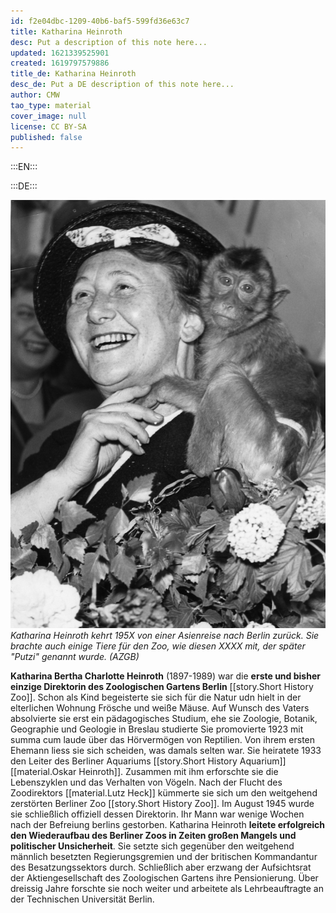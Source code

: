 ```yaml
---
id: f2e04dbc-1209-40b6-baf5-599fd36e63c7
title: Katharina Heinroth
desc: Put a description of this note here...
updated: 1621339525901
created: 1619797579886
title_de: Katharina Heinroth
desc_de: Put a DE description of this note here...
author: CMW
tao_type: material
cover_image: null
license: CC BY-SA
published: false
---
```


:::EN:::


:::DE:::


![Katharina Heinroth mit einem jungen Affen auf ihrer Schulter](images/cmw/Heinroth_Putzi_1955.jpg)
*Katharina Heinroth kehrt 195X von einer Asienreise nach Berlin zurück. Sie brachte auch einige Tiere für den Zoo, wie diesen XXXX mit, der später "Putzi" genannt wurde. (AZGB)*

**Katharina Bertha Charlotte Heinroth** (1897-1989) war die **erste und bisher einzige Direktorin des Zoologischen Gartens Berlin** [[story.Short History Zoo]]. Schon als Kind begeisterte sie sich für die Natur udn hielt in der elterlichen Wohnung Frösche und weiße Mäuse. Auf Wunsch des Vaters absolvierte sie erst ein pädagogisches Studium, ehe sie Zoologie, Botanik, Geographie und Geologie in Breslau studierte Sie promovierte 1923 mit summa cum laude über das Hörvermögen von Reptilien. Von ihrem ersten Ehemann liess sie sich scheiden, was damals selten war. Sie heiratete 1933 den Leiter des Berliner Aquariums [[story.Short History Aquarium]] [[material.Oskar Heinroth]]. Zusammen mit ihm erforschte sie die Lebenszyklen und das Verhalten von Vögeln.
Nach der Flucht des Zoodirektors [[material.Lutz Heck]] kümmerte sie sich um den weitgehend zerstörten Berliner Zoo [[story.Short History Zoo]]. Im August 1945 wurde sie schließlich offiziell dessen Direktorin. Ihr Mann war wenige Wochen nach der Befreiung berlins gestorben.
Katharina Heinroth **leitete erfolgreich den Wiederaufbau des Berliner Zoos in Zeiten großen Mangels und politischer Unsicherheit**. Sie setzte sich gegenüber den weitgehend männlich besetzten Regierungsgremien und der britischen Kommandantur des Besatzungssektors durch. Schließlich aber erzwang der Aufsichtsrat der Aktiengesellschaft des Zoologischen Gartens ihre Pensionierung. Über dreissig Jahre forschte sie noch weiter und arbeitete als Lehrbeauftragte an der Technischen Universität Berlin.